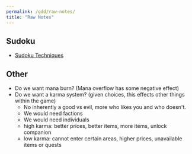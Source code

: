 ```yaml
---
permalink: /gdd/raw-notes/
title: "Raw Notes"
---
```


## Sudoku

- [Sudoku Techniques](https://www.conceptispuzzles.com/index.aspx?uri=puzzle/sudoku/techniques)

## Other

- Do we want mana burn? (Mana overflow has some negative effect)
- Do we want a karma system? (given choices, this effects other things within the game)
  - No inherently a good vs evil, more who likes you and who doesn't.
  - We would need factions
  - We would need individuals
  - high karma: better prices, better items, more items, unlock companion
  - low karma: cannot enter certain areas, higher prices, unavailable items or quests
